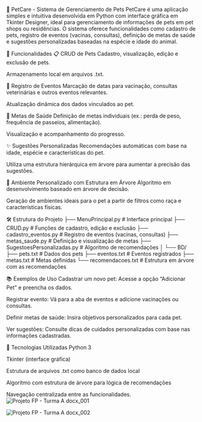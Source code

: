 🐾 PetCare - Sistema de Gerenciamento de Pets
PetCare é uma aplicação simples e intuitiva desenvolvida em Python com interface gráfica em Tkinter Designer, ideal para gerenciamento de informações de pets em pet shops ou residências. O sistema oferece funcionalidades como cadastro de pets, registro de eventos (vacinas, consultas), definição de metas de saúde e sugestões personalizadas baseadas na espécie e idade do animal.

🚀 Funcionalidades
📋 CRUD de Pets
Cadastro, visualização, edição e exclusão de pets.

Armazenamento local em arquivos .txt.

📅 Registro de Eventos
Marcação de datas para vacinação, consultas veterinárias e outros eventos relevantes.

Atualização dinâmica dos dados vinculados ao pet.

🎯 Metas de Saúde
Definição de metas individuais (ex.: perda de peso, frequência de passeios, alimentação).

Visualização e acompanhamento do progresso.

✨ Sugestões Personalizadas
Recomendações automáticas com base na idade, espécie e características do pet.

Utiliza uma estrutura hierárquica em árvore para aumentar a precisão das sugestões.

🧠 Ambiente Personalizado com Estrutura em Árvore
Algoritmo em desenvolvimento baseado em árvore de decisão.

Geração de ambientes ideais para o pet a partir de filtros como raça e características físicas.

🛠 Estrutura do Projeto
├── MenuPrincipal.py               # Interface principal 
├── CRUD.py                        # Funções de cadastro, edição e exclusão
├── cadastro_eventos.py           # Registro de eventos (vacinas, consultas)
├── metas_saude.py                # Definição e visualização de metas
├── SugestoesPersonalizadas.py    # Algoritmo de recomendações
│
└── BD/
    ├── pets.txt                  # Dados dos pets
    ├── eventos.txt              # Eventos registrados
    ├── metas.txt                # Metas definidas
    └── recomendacoes.txt        # Estrutura em árvore com as recomendações

📚 Exemplos de Uso
Cadastrar um novo pet: Acesse a opção “Adicionar Pet” e preencha os dados.

Registrar evento: Vá para a aba de eventos e adicione vacinações ou consultas.

Definir metas de saúde: Insira objetivos personalizados para cada pet.

Ver sugestões: Consulte dicas de cuidados personalizadas com base nas informações cadastradas.

🧩 Tecnologias Utilizadas
Python 3

Tkinter (interface gráfica)

Estrutura de arquivos .txt como banco de dados local

Algoritmo com estrutura de árvore para lógica de recomendações

Navegação centralizada entre as funcionalidades.
![Projeto FP - Turma A docx_001](https://github.com/user-attachments/assets/3fb4372b-93ab-4a15-8b0c-6215c3bdc40a)

![Projeto FP - Turma A docx_002](https://github.com/user-attachments/assets/ac8a1f22-77b9-43d8-b7df-fb71f8471dc7)
